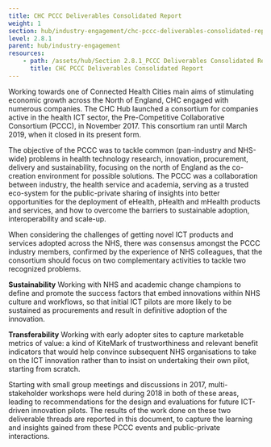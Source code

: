 ```yaml
---
title: CHC PCCC Deliverables Consolidated Report
weight: 1
section: hub/industry-engagement/chc-pccc-deliverables-consolidated-report
level: 2.8.1
parent: hub/industry-engagement
resources: 
    - path: /assets/hub/Section 2.8.1_PCCC Deliverables Consolidated Report.pdf
      title: CHC PCCC Deliverables Consolidated Report
---
```


Working towards one of Connected Health Cities main aims of stimulating economic growth across the North of England, CHC engaged with numerous companies. The CHC Hub launched a consortium for companies active in the health ICT sector, the Pre-Competitive Collaborative Consortium (PCCC), in November 2017. This consortium ran until March 2019, when it closed in its present form. 

The objective of the PCCC was to tackle common (pan-industry and NHS-wide) problems in health technology research, innovation, procurement, delivery and sustainability, focusing on the north of England as the co-creation environment for possible solutions. The PCCC was a collaboration between industry, the health service and academia, serving as a trusted eco-system for the public-private sharing of insights into better opportunities for the deployment of eHealth, pHealth and mHealth products and services, and how to overcome the barriers to sustainable adoption, interoperability and scale-up.

When considering the challenges of getting novel ICT products and services adopted across the NHS, there was consensus amongst the PCCC industry members, confirmed by the experience of NHS colleagues, that the consortium should focus on two complementary activities to tackle two recognized problems. 

**Sustainability**
Working with NHS and academic change champions to define and promote the success factors that embed innovations within NHS culture and workflows, so that initial ICT pilots are more likely to be sustained as procurements and result in definitive adoption of the innovation.

**Transferability** 
Working with early adopter sites to capture marketable metrics of value: a kind of KiteMark of trustworthiness and relevant benefit indicators that would help convince subsequent NHS organisations to take on the ICT innovation rather than to insist on undertaking their own pilot, starting from scratch.

Starting with small group meetings and discussions in 2017, multi-stakeholder workshops were held during 2018 in both of these areas, leading to recommendations for the design and evaluations for future ICT-driven innovation pilots. The results of the work done on these two deliverable threads are reported in this document, to capture the learning and insights gained from these PCCC events and public-private interactions.
